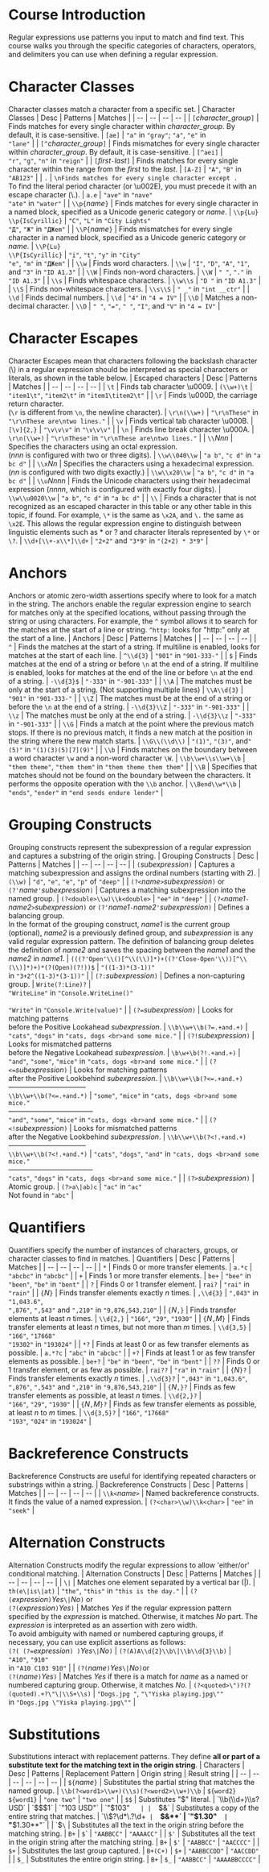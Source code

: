 # Course Introduction
Regular expressions use patterns you input to match and find text. This course walks you through the specific categories of characters, operators, and delimiters you can use when defining a regular expression.

# Character Classes
Character classes match a character from a specific set.
|	Character Classes	|	Desc	|	Patterns	|	Matches	|
|	--	|	--	|	--	|	--	|
|	`[`*character_group*`]`	|	Finds matches for every single character within *character_group*. By default, it is case-sensitive.	|	`[ae]`	|	`"a"` in `"gray"`; `"a"`, `"e"` in <br>`"lane"`	|
|	`[^`*character_group*`]`	|	Finds mismatches for every single character within *character_group*. By default, it is case-sensitive.	|	`[^aei]`	|	`"r"`, `"g"`, `"n"` in `"reign"`	|
|	`[`*first*`-`*last*`]`	|	Finds matches for every single character within the range from the *first* to the *last*.	|	`[A-Z]`	|	`"A"`, `"B"` in `"AB123"`	|
|	`.`	|	`\nFinds matches for every single character except .`<br>To find the literal period character (or \u002E), you must precede it with an escape character (\\.).	|	`a.e`	|	`"ave"` in `"nave"`<br>`"ate"` in `"water"`	|
|	`\\p{`*name*`}`	|	Finds matches for every single character in a named block, specified as a Unicode generic category or *name*.	|	`\\p{Lu}`<br>`\\p{IsCyrillic}` |	`"C"`, `"L"` in `"City Lights"` <br>`"Д"`, `"Ж"` in `"ДЖem"`	|
|	`\\P{`*name*`}`	|	Finds mismatches for every single character in a named block, specified as a Unicode generic category or *name*.	|	`\\P{Lu}`<br>`\\P{IsCyrillic}`	|	`"i"`, `"t"`, `"y"` in `"City"` <br>`"e"`, `"m"` in `"ДЖem"`	|
|	`\\w`	|	Finds word characters.	|	`\\w`	|	`"I"`, `"D"`, `"A"`, `"1"`, and `"3"` in `"ID A1.3"`	|
|	`\\W`	|	Finds non-word characters.	|	`\\W`	|	`" "`, `"."` in `"ID A1.3"`	|
|	`\\s`	|	Finds whitespace characters.	|	`\\w\\s`	|	`"D "` in `"ID A1.3"`	|
|	`\\S`	|	Finds non-whitespace characters.	|	`\\s\\S`	|	`" _"` in `"int __ctr"`	|
|	`\\d`	|	Finds decimal numbers.	|	`\\d`	|	`"4"` in `"4 = IV"`	|
|	`\\D`	|	Matches a non-decimal character.	|	`\\D`	|	`" "`, `"="`, `" "`, `"I"`, and `"V"` in `"4 = IV"`	|

# Character Escapes
Character Escapes mean that characters following the backslash character (\\) in a regular expression should be interpreted as special characters or literals, as shown in the table below.
|	Escaped characters	|	Desc	|	Patterns	|	Matches	|
|	--	|	--	|	--	|	--	|
|	`\t`	|	Finds tab character \u0009.	|	`(\\w+)\t`	|	`"item1\t"`, `"item2\t"` in `"item1\titem2\t"`	|
|	`\r`	|	Finds \u000D, the carriage return character. <br>(`\r` is different from `\n`, the newline character).	|	`\r\n(\\w+)`	|	`"\r\nThese"` in `"\r\nThese are\ntwo lines."`	|
|	`\v`	|	Finds vertical tab character \u000B.	|	`[\v]{2,}`	|	`"\v\v\v"` in `"\v\v\v"`	|
|	`\n`	|	Finds line break character \u000A.	|	`\r\n(\\w+)`	|	`"\r\nThese"` in `"\r\nThese are\ntwo lines."`	|
|	`\\`*Nnn*	|	Specifies the characters using an octal expression. <br>(*nnn* is configured with two or three digits).	|	`\\w\\040\\w`	|	`"a b"`, `"c d"` in `"a bc d"`	|
|	`\\x`*Nn*	|	Specifies the characters using a hexadecimal expression. <br>(*nn* is configured with two digits exactly.)	|	`\\w\\x20\\w`	|	`"a b"`, `"c d"` in `"a bc d"`	|
|	`\\u`*Nnnn*	|	Finds the Unicode characters using their hexadecimal expression (*nnnn*, which is configured with exactly four digits).	|	`\\w\\u0020\\w`	|	`"a b"`, `"c d"` in `"a bc d"`	|
|	`\\`	|	Finds a character that is not recognized as an escaped character in this table or any other table in this topic, if found. For example, `\*` is the same as `\x2A`, and `\.` the same as `\x2E`. This allows the regular expression engine to distinguish between linguistic elements such as * or ? and character literals represented by `\*` or `\?`.	|	`\\d+[\\+-x\\*]\\d+`	|	`"2+2"` and `"3*9"` in `"(2+2) * 3*9"`	|

# Anchors
Anchors or atomic zero-width assertions specify where to look for a match in the string. The anchors enable the regular expression engine to search for matches only at the specified locations, without passing through the string or using characters. For example, the `^` symbol allows it to search for the matches at the start of a line or string. `^http:` looks for "http:" only at the start of a line.
|	Anchors	|	Desc	|	Patterns	|	Matches	|
|	--	|	--	|	--	|	--	|
|	`^`	|	Finds the matches at the start of a string. If multiline is enabled, looks for matches at the start of each line.	|	`^\\d{3}`	|	`"901"` in `"901-333-"`	|
|	`$`	|	Finds matches at the end of a string or before `\n` at the end of a string. If multiline is enabled, looks for matches at the end of the line or before `\n` at the end of a string.	|	`-\\d{3}$`	|	`"-333"` in `"-901-333"`	|
|	`\\A`	|	The matches must be only at the start of a string. (Not supporting multiple lines)	|	`\\A\\d{3}`	|	`"901"` in `"901-333-"`	|
|	`\\Z`	|	The matches must be at the end of a string or before the `\n` at the end of a string.	|	`-\\d{3}\\Z`	|	`"-333"` in `"-901-333"`	|
|	`\\z`	|	The matches must be only at the end of a string.	|	`-\\d{3}\\z`	|	`"-333"` in `"-901-333"`	|
|	`\\G`	|	Finds a match at the point where the previous match stops. If there is no previous match, it finds a new match at the position in the string where the new match starts. 	|	`\\G\\(\\d\\)`	|	`"(1)"`, `"(3)"`, and`"(5)"` in `"(1)(3)(5)[7](9)"`	|
|	`\\b`	|	Finds matches on the boundary between a word character `\w` and a non-word character `\W`. |	`\\b\\w+\\s\\w+\\b`	|	`"them theme"`, `"them them"` in `"them theme them them"`	|
|	`\\B`	|	Specifies that matches should not be found on the boundary between the characters. It performs the opposite operation with the `\\b` anchor.	|	`\\Bend\\w*\\b`	|	`"ends"`, `"ender"` in `"end sends endure lender"`	|

# Grouping Constructs
Grouping constructs represent the subexpression of a regular expression and captures a substring of the origin string. 
|	Grouping Constructs	|	Desc	|	Patterns	|	Matches	|
|	--	|	--	|	--	|	--	|
|	`(`*subexpression*`)`	|	Captures a matching subexpression and assigns the ordinal numbers (starting with 2).	|	`(\\w)`	|	`"d"`, `"e"`, `"e"`, `"p"` of `"deep"`	|
|	`(?<`*name*`>`*subexpression*`)` or `(?'`*name*`'`*subexpression*`)`	|	Captures a matching subexpression into the named group.	|	`(?<double>\\w)\\k<double>`	|	`"ee"` in `"deep"`	|
|	`(?<`*name1*`-`*name2*`>`*subexpression*`)` or `(?'`*name1*`-`*name2*`'`*subexpression*`)`	|	Defines a balancing group. <br>In the format of the grouping construct, *name1* is the current group (optional), *name2* is a previously defined group, and *subexpression* is any valid regular expression pattern. The definition of balancing group deletes the definition of *name2* and saves the spacing between the *name1* and the *name2* in *name1*.	|	`(((?'Open'\\()[^\\(\\)]*)+((?'Close-Open'\\))[^\\(\\)]*)+)*(?(Open)(?!))$`	|	`"((1-3)*(3-1))"` <br>in `"3+2^((1-3)*(3-1))"`	|
|	`(?:`*subexpression*`)`	|	Defines a non-capturing group.	|	`Write(?:Line)?`	|	<br>`"WriteLine"` in `"Console.WriteLine()"` <br><br>`"Write"` in `"Console.Write(value)"`	|
|	`(?=`*subexpression*`)`	| Looks for matching patterns <br>before the Positive Lookahead *subexpression*. |	`\\b\\w+\\b(?=.+and.+)`	|	`"cats"`, `"dogs"` in `"cats, dogs <br>and some mice."`	|
|	`(?!`*subexpression*`)`	|	Looks for mismatched patterns <br>before the Negative Lookahead *subexpression*.	|	`\b\w+\b(?!.+and.+)`	|	`"and"`, `"some"`, `"mice"` in `"cats, dogs <br>and some mice."`	|
|	`(?<=`*subexpression*`)`	|	Looks for matching patterns <br>after the Positive Lookbehind *subexpression*.	|	`\\b\\w+\\b(?<=.+and.+)`<br>———————————<br>`\\b\\w+\\b(?<=.+and.*)`	|	`"some"`, `"mice"` in `"cats, dogs <br>and some mice."`<br>————————————<br>`"and"`, `"some"`, `"mice"` in `"cats, dogs <br>and some mice."`	|
|	`(?<!`*subexpression*`)`	|	Looks for mismatched patterns <br>after the Negative Lookbehind *subexpression*.	|	`\\b\\w+\\b(?<!.+and.+)`<br>———————————<br>`\\b\\w+\\b(?<!.+and.*)`	|	`"cats"`, `"dogs"`, `"and"` in `"cats, dogs <br>and some mice."`<br>————————————<br>`"cats"`, `"dogs"` in `"cats, dogs <br>and some mice."`	|
|	`(?>`*subexpression*`)`	|	Atomic group. |	`(?>a\|ab)c`	|	`"ac"` in `"ac"` <br>Not found in `"abc"`	|

# Quantifiers
Quantifiers specify the number of instances of characters, groups, or character classes to find in matches.
|	Quantifiers	|	Desc	|	Patterns	|	Matches	|
|	--	|	--	|	--	|	--	|
|	`*`	|	Finds 0 or more transfer elements.	|	`a.*c`	|	`"abcbc"` in `"abcbc"`	|
|	`+`	|	Finds 1 or more transfer elements.	|	`be+`	|	`"bee"` in `"been"`, `"be"` in `"bent"`	|
|	`?`	|	Finds 0 or 1 transfer element.	|	`rai?`	|	`"rai"` in `"rain"`	|
|	`{`*N*`}`	|	Finds transfer elements exactly *n* times.	|	`,\\d{3}`	|	`",043"` in `"1,043.6"`, <br>`",876"`, `",543"` and `",210"` in `"9,876,543,210"`	|
|	`{`*N*`,}`	|	Finds transfer elements at least *n* times.	|	`\\d{2,}`	|	`"166"`, `"29"`, `"1930"`	|
|	`{`*N*`,`*M*`}`	|	Finds transfer elements at least *n* times, but not more than *m* times.	|	`\\d{3,5}`	|	`"166"`, `"17668"`<br>`"19302"` in `"193024"`	|
|	`*?`	|	Finds at least 0 or as few transfer elements as possible.	|	`a.*?c`	|	`"abc"` in `"abcbc"`	|
|	`+?`	|	Finds at least 1 or as few transfer elements as possible.	|	`be+?`	|	`"be"` in `"been"`, `"be"` in `"bent"`	|
|	`??`	|	Finds 0 or 1 transfer element, or as few as possible.	|	`rai??`	|	`"ra"` in `"rain"`	|
|	`{`*N*`}?`	|	Finds transfer elements exactly *n* times.	|	`,\\d{3}?`	|	`",043"` in `"1,043.6"`, <br>`",876"`, `",543"` and `",210"` in `"9,876,543,210"`	|
|	`{`*N*`,}?`	|	Finds as few transfer elements as possible, at least *n* times.	|	`\\d{2,}?`	|	`"166"`, `"29"`, `"1930"`	|
|	`{`*N*`,`*M*`}?`	|	Finds as few transfer elements as possible, at least *n* to *m* times.	|	`\\d{3,5}?` 	|	`"166"`, `"17668"`<br>`"193"`, `"024"` in `"193024"`	|

# Backreference Constructs
Backreference Constructs are useful for identifying repeated characters or substrings within a string.
|	Backreference Constructs	|	Desc	|	Patterns	|	Matches	|
|	--	|	--	|	--	|	--	|
|	`\\k<`*name*`>`	|	Named backreference constructs. It finds the value of a named expression.	|	`(?<char>\\w)\\k<char>`	|	`"ee"` in `"seek"`	|

# Alternation Constructs
Alternation Constructs modify the regular expressions to allow 'either/or' conditional matching.
|	Alternation Constructs	|	Desc	|	Patterns	|	Matches	|
|	--	|	--	|	--	|	--	|
|	`\|`	|	Matches one element separated by a vertical bar (\|).	|	`th(e\|is\|at)`	|	`"the"`, `"this"` in `"this is the day."`	|
|	`(?(`*expression*`)`*Yes*`\|`*No*`)` or<br>`(?(`*expression*`)`*Yes*`)` | Matches *Yes* if the regular expression pattern specified by the *expression* is matched. Otherwise, it matches *No* part. The *expression* is interpreted as an assertion with zero width.<br>To avoid ambiguity with named or numbered capturing groups, if necessary, you can use explicit assertions as follows:<br>`(?( (?=`*expression*`) )`*Yes*`\|`*No*`)`	|	`(?(A)A\\d{2}\\b\|\\b\\d{3}\\b)`	|	`"A10"`, `"910"` <br>in `"A10 C103 910"`	|
|	`(?(`*name*`)`*Yes*`\|`*No*`)`or<br>`(?(`*name*`)`*Yes*`)` |	Matches *Yes* if there is a match for *name* as a named or numbered capturing group. Otherwise, it matches *No*.	|	`(?<quoted>\")?(?(quoted).+?\"\|\\S+\\s)`	|	`"Dogs.jpg "`, `"\"Yiska playing.jpg\""` <br>in `"Dogs.jpg \"Yiska playing.jpg\""`	|

# Substitutions
Substitutions interact with replacement patterns. They define **all or part of a substitute text for the matching text in the origin string**.
|	Characters	|	Desc	|	Patterns	|	Replacement Pattern	|	Origin string	|	Result string	|
|	--	|	--	|	--	|	--	|	--	|	--	|
|	`${`*name*`}`	|	Substitutes the partial string that matches the named group.	|	`\\b(?<word1>\\w+)(\\s)(?<word2>\\w+)\\b`	|	`${word2} ${word1}`	|	`"one two"`	|	`"two one"`	|
|	`$$`	|	Substitutes "$" literal.	|	`\\b(\\d+)\\s?USD`	|	`$$$1`	|	`"103 USD"`	|	`"$103"`	|
|	`$&`	|	Substitutes a copy of the entire string that matches.	|	`\\$?\\d*\\.?\\d+`	|	`**$&**`	|	`"$1.30"`	|	`"**$1.30**"`	|
|	`$`\`	|	Substitutes all the text in the origin string before the matching string.	|	`B+`	|	`$`\`	|	`"AABBCC"`	|	`"AAAACC"`	|
|	`$'`	|	Substitutes all the text in the origin string after the matching string.	|	`B+`	|	`$'`	|	`"AABBCC"`	|	`"AACCCC"`	|
|	`$+`	|	Substitutes the last group captured.	|	`B+(C+)`	|	`$+`	|	`"AABBCCDD"`	|	`"AACCDD"`	|
|	`$_`	|	Substitutes the entire origin string.	|	`B+`	|	`$_`	|	`"AABBCC"`	|	`"AAAABBCCCC"`	|